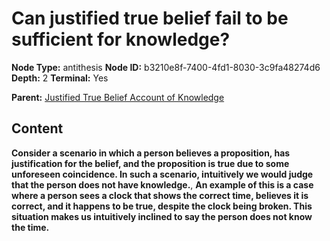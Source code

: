# Can justified true belief fail to be sufficient for knowledge?

**Node Type:** antithesis
**Node ID:** b3210e8f-7400-4fd1-8030-3c9fa48274d6
**Depth:** 2
**Terminal:** Yes

**Parent:** [Justified True Belief Account of Knowledge](justified-true-belief-account-of-knowledge.md)

## Content

**Consider a scenario in which a person believes a proposition, has justification for the belief, and the proposition is true due to some unforeseen coincidence. In such a scenario, intuitively we would judge that the person does not have knowledge.**, **An example of this is a case where a person sees a clock that shows the correct time, believes it is correct, and it happens to be true, despite the clock being broken. This situation makes us intuitively inclined to say the person does not know the time.**
